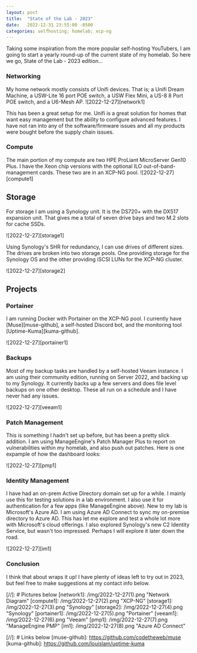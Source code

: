 ```yaml
---
layout: post
title:  "State of the Lab - 2023"
date:   2022-12-31 23:55:00 -0500
categories: selfhosting; homelab; xcp-ng
---
```


Taking some inspiration from the more popular self-hosting YouTubers, I am going to start a yearly round-up of the current state of my homelab. So here we go, State of the Lab - 2023 edition...

### Networking
My home network mostly consists of Unifi devices. That is; a Unifi Dream Machine, a USW-Lite 16 port POE switch, a USW Flex Mini, a US-8 8 Port POE switch, and a U6-Mesh AP.
![2022-12-27][network1]

This has been a great setup for me. Unifi is a great solution for homes that want easy management but the ability to configure advanced features. I have not ran into any of the software/firmware issues and all my products were bought before the supply chain issues.

### Compute
The main portion of my compute are two HPE ProLiant MicroServer Gen10 Plus. I have the Xeon chip versions with the optional ILO out-of-band-management cards. These two are in an XCP-NG pool.
![2022-12-27][compute1]

## Storage
For storage I am using a Synology unit. It is the DS720+ with the DX517 expansion unit. That gives me a total of seven drive bays and two M.2 slots for cache SSDs.

![2022-12-27][storage1]

Using Synology's SHR for redundancy, I can use drives of different sizes. The drives are broken into two storage pools. One providing storage for the Synology OS and the other providing iSCSI LUNs for the XCP-NG cluster.

![2022-12-27][storage2]

## Projects

### Portainer
I am running Docker with Portainer on the XCP-NG pool. I currently have [Muse][muse-github], a self-hosted Discord bot, and the monitoring tool [Uptime-Kuma][kuma-github].

![2022-12-27][portainer1]

### Backups
Most of my backup tasks are handled by a self-hosted Veeam instance. I am using their community edition, running on Server 2022, and backing up to my Synology. It currently backs up a few servers and does file level backups on one other desktop. These all run on a schedule and I have never had any issues.

![2022-12-27][veeam1]

### Patch Management
This is something I hadn't set up before, but has been a pretty slick addition. I am using ManageEngine's Patch Manager Plus to report on vulnerabilities within my homelab, and also push out patches. Here is one expample of how the dashboard looks:

![2022-12-27][pmp1]

### Identity Management
I have had an on-prem Active Directory domain set up for a while. I mainly use this for testing solutions in a lab environment. I also use it for authentication for a few apps (like ManageEngine above). New to my lab is Microsoft's Azure AD. I am using Azure AD Connect to sync my on-premise directory to Azure AD. This has let me explore and test a whole lot more with Microsoft's cloud offerings. I also explored Synology's new C2 Identity Service, but wasn't too impressed. Perhaps I will explore it later down the road.

![2022-12-27][im1]

### Conclusion
I think that about wraps it up! I have plenty of ideas left to try out in 2023, but feel free to make suggestions at my contact info below.


[//]: # Pictures below
[network1]: /img/2022-12-27(1).png "Network Diagram"
[compute1]: /img/2022-12-27(2).png "XCP-NG"
[storage1]: /img/2022-12-27(3).png "Synology"
[storage2]: /img/2022-12-27(4).png "Synology"
[portainer1]: /img/2022-12-27(5).png "Portainer"
[veeam1]: /img/2022-12-27(6).png "Veeam"
[pmp1]: /img/2022-12-27(7).png "ManageEngine PMP"
[im1]: /img/2022-12-27(8).png "Azure AD Connect"


[//]: # Links below
[muse-github]: https://github.com/codetheweb/muse
[kuma-github]: https://github.com/louislam/uptime-kuma